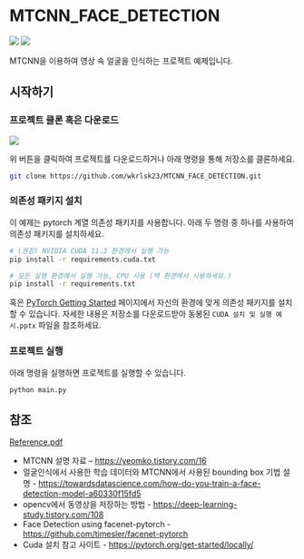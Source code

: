 # MTCNN_FACE_DETECTION
[![](https://img.shields.io/badge/python-%3E%3D3.7-blue)](#) [![](https://img.shields.io/badge/pytorch-1.11.0-orange)](#)  

MTCNN을 이용하여 영상 속 얼굴을 인식하는 프로젝트 예제입니다.

## 시작하기
### 프로젝트 클론 혹은 다운로드
[![](https://img.shields.io/badge/download-click%20this-brightgreen)](https://github.com/wkrlsk23/MTCNN_FACE_DETECTION/archive/refs/heads/main.zip)  

위 버튼을 클릭하여 프로젝트를 다운로드하거나 아래 명령을 통해 저장소를 클론하세요.  

```sh
git clone https://github.com/wkrlsk23/MTCNN_FACE_DETECTION.git
```

### 의존성 패키지 설치
이 예제는 pytorch 계열 의존성 패키지를 사용합니다. 아래 두 명령 중 하나를 사용하여 의존성 패키지를 설치하세요.

```sh
# (권장) NVIDIA CUDA 11.3 환경에서 실행 가능
pip install -r requirements.cuda.txt

# 모든 실행 환경에서 실행 가능, CPU 사용 (맥 환경에서 사용하세요.)
pip install -r requirements.txt
```

혹은 [PyTorch Getting Started](https://pytorch.org/get-started/locally/) 페이지에서 자신의 환경에 맞게 의존성 패키지를 설치할 수 있습니다. 자세한 내용은 저장소를 다운로드받아 동봉된 `CUDA 설치 및 실행 예시.pptx` 파일을 참조하세요.

### 프로젝트 실행
아래 명령을 실행하면 프로젝트를 실행할 수 있습니다.  
```
python main.py
```

## 참조
[Reference.pdf](./Reference.pdf)  
* MTCNN 설명 자료 – https://yeomko.tistory.com/16
* 얼굴인식에서 사용한 학습 데이터와 MTCNN에서 사용된 bounding box 기법 설명 -
https://towardsdatascience.com/how-do-you-train-a-face-detection-model-a60330f15fd5
* opencv에서 동영상을 저장하는 방법 - https://deep-learning-study.tistory.com/108 
* Face Detection using facenet-pytorch - https://github.com/timesler/facenet-pytorch
* Cuda 설치 참고 사이트 - https://pytorch.org/get-started/locally/
      